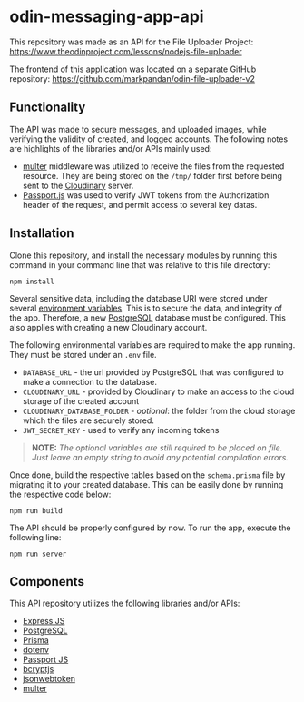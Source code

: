 # odin-messaging-app-api

This repository was made as an API for the File Uploader Project: https://www.theodinproject.com/lessons/nodejs-file-uploader

The frontend of this application was located on a separate GitHub repository: https://github.com/markpandan/odin-file-uploader-v2

## Functionality

The API was made to secure messages, and uploaded images, while verifying the validity of created, and logged accounts. The following notes are highlights of the libraries and/or APIs mainly used:

- [multer](https://expressjs.com/en/resources/middleware/multer.html) middleware was utilized to receive the files from the requested resource. They are being stored on the `/tmp/` folder first before being sent to the [Cloudinary](https://cloudinary.com/) server.
- [Passport.js](https://www.passportjs.org/) was used to verify JWT tokens from the Authorization header of the request, and permit access to several key datas.

## Installation

Clone this repository, and install the necessary modules by running this command in your command line that was relative to this file directory:

```
npm install
```

Several sensitive data, including the database URI were stored under several [environment variables](https://en.wikipedia.org/wiki/Environment_variable). This is to secure the data, and integrity of the app. Therefore, a new [PostgreSQL](https://www.postgresql.org/) database must be configured. This also applies with creating a new Cloudinary account.

The following environmental variables are required to make the app running. They must be stored under an `.env` file.

- `DATABASE_URL` - the url provided by PostgreSQL that was configured to make a connection to the database.
- `CLOUDINARY_URL` - provided by Cloudinary to make an access to the cloud storage of the created account
- `CLOUDINARY_DATABASE_FOLDER` - _optional_: the folder from the cloud storage which the files are securely stored.
- `JWT_SECRET_KEY` - used to verify any incoming tokens

> **NOTE:** _The optional variables are still required to be placed on file. Just leave an empty string to avoid any potential compilation errors._

Once done, build the respective tables based on the `schema.prisma` file by migrating it to your created database. This can be easily done by running the respective code below:

```
npm run build
```

The API should be properly configured by now. To run the app, execute the following line:

```
npm run server
```

## Components

This API repository utilizes the following libraries and/or APIs:

- [Express JS](https://expressjs.com/)
- [PostgreSQL](https://www.postgresql.org/)
- [Prisma](https://www.prisma.io/)
- [dotenv](https://www.npmjs.com/package/dotenv)
- [Passport JS](https://www.passportjs.org/)
- [bcryptjs](https://www.npmjs.com/package/bcryptjs)
- [jsonwebtoken](https://github.com/auth0/node-jsonwebtoken)
- [multer](https://expressjs.com/en/resources/middleware/multer.html)
